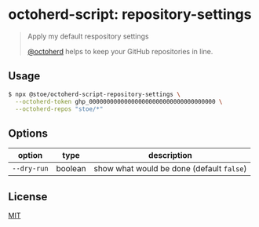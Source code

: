# octoherd-script: repository-settings

> Apply my default respository settings
>
> [@octoherd](https://github.com/octoherd/) helps to keep your GitHub repositories in line.

## Usage

```sh
$ npx @stoe/octoherd-script-repository-settings \
  --octoherd-token ghp_000000000000000000000000000000000000 \
  --octoherd-repos "stoe/*"
```

## Options

| option      | type    | description                               |
| ----------- | ------- | ----------------------------------------- |
| `--dry-run` | boolean | show what would be done (default `false`) |

## License

[MIT](license)
